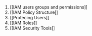 1. [[IAM users groups and permissions]]
2. [[IAM Policy Structure]]
3. [[Protecing Users]]
4. [[IAM Roles]]
5. [[IAM Security Tools]]




